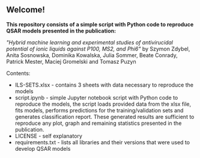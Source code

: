 ## Welcome!
**This repository consists of a simple script with Python code to reproduce QSAR models presented in the publication:**

*"Hybrid machine learning and experimental studies of antivirucidal potential of ionic liquids against P100, MS2, and Phi6"*
by Szymon Zdybel, Anita Sosnowska, Dominika Kowalska, Julia Sommer, Beate Conrady, Patrick Mester, Maciej Gromelski and Tomasz Puzyn

Contents:
- ILS-SETS.xlsx - contains 3 sheets with data necessary to reproduce the models
- script.ipynb - simple Jupyter notebook script with Python code to reproduce the models, the script loads provided data from the xlsx file, fits models, performs predictions for the training/validation sets and generates classification report. These generated results are sufficient to reproduce any plot, graph and remaining statistics presented in the publication. 
- LICENSE - self explanatory
- requirements.txt - lists all libraries and their versions that were used to develop QSAR models
